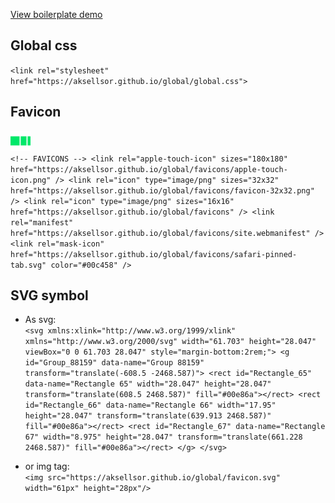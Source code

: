 [View boilerplate demo](https://aksellsor.github.io/boilerplate/)

## Global css
`<link rel="stylesheet" href="https://aksellsor.github.io/global/global.css">`

## Favicon
![image](./favicons/favicon-32x32.png)<br/>
`<!-- FAVICONS -->
    <link rel="apple-touch-icon" sizes="180x180"
        href="https://aksellsor.github.io/global/favicons/apple-touch-icon.png" />
    <link rel="icon" type="image/png" sizes="32x32"
        href="https://aksellsor.github.io/global/favicons/favicon-32x32.png" />
    <link rel="icon" type="image/png" sizes="16x16"
        href="https://aksellsor.github.io/global/favicons" />
    <link rel="manifest" href="https://aksellsor.github.io/global/favicons/site.webmanifest" />
    <link rel="mask-icon" href="https://aksellsor.github.io/global/favicons/safari-pinned-tab.svg"
        color="#00c458" />`
        
## SVG symbol
* As svg:<br/>
  `<svg xmlns:xlink="http://www.w3.org/1999/xlink" xmlns="http://www.w3.org/2000/svg" width="61.703" height="28.047"
    viewBox="0 0 61.703 28.047" style="margin-bottom:2rem;">
    <g id="Group_88159" data-name="Group 88159" transform="translate(-608.5 -2468.587)">
      <rect id="Rectangle_65" data-name="Rectangle 65" width="28.047" height="28.047"
        transform="translate(608.5 2468.587)" fill="#00e86a"></rect>
      <rect id="Rectangle_66" data-name="Rectangle 66" width="17.95" height="28.047"
        transform="translate(639.913 2468.587)" fill="#00e86a"></rect>
      <rect id="Rectangle_67" data-name="Rectangle 67" width="8.975" height="28.047"
        transform="translate(661.228 2468.587)" fill="#00e86a"></rect>
    </g>
  </svg>`

* or img tag:<br/>
`<img src="https://aksellsor.github.io/global/favicon.svg" width="61px" height="28px"/>`

